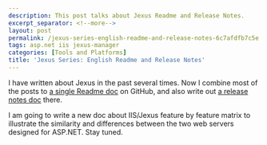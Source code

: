 ```yaml
---
description: This post talks about Jexus Readme and Release Notes.
excerpt_separator: <!--more-->
layout: post
permalink: /jexus-series-english-readme-and-release-notes-6c7afdfb7c5e
tags: asp.net iis jexus-manager
categories: [Tools and Platforms]
title: 'Jexus Series: English Readme and Release Notes'
---
```

I have written about Jexus in the past several times. Now I combine most of the posts to [a single Readme doc](https://github.com/jexuswebserver/jexus-contrib/blob/master/readme.en.md) on GitHub, and also write out [a release notes doc](https://github.com/jexuswebserver/jexus-contrib/blob/master/releasenotes.en.md) there.

I am going to write a new doc about IIS/Jexus feature by feature matrix to illustrate the similarity and differences between the two web servers designed for ASP.NET. Stay tuned.
<!--more-->
